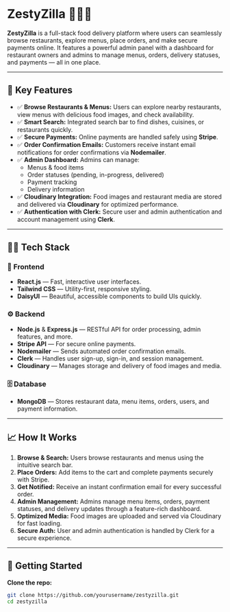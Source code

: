 # ZestyZilla 🍕🚴‍♂️

**ZestyZilla** is a full-stack food delivery platform where users can seamlessly browse restaurants, explore menus, place orders, and make secure payments online. It features a powerful admin panel with a dashboard for restaurant owners and admins to manage menus, orders, delivery statuses, and payments — all in one place.

---

## 🌟 Key Features

- ✅ **Browse Restaurants & Menus:** Users can explore nearby restaurants, view menus with delicious food images, and check availability.
- ✅ **Smart Search:** Integrated search bar to find dishes, cuisines, or restaurants quickly.
- ✅ **Secure Payments:** Online payments are handled safely using **Stripe**.
- ✅ **Order Confirmation Emails:** Customers receive instant email notifications for order confirmations via **Nodemailer**.
- ✅ **Admin Dashboard:** Admins can manage:
  - Menus & food items
  - Order statuses (pending, in-progress, delivered)
  - Payment tracking
  - Delivery information
- ✅ **Cloudinary Integration:** Food images and restaurant media are stored and delivered via **Cloudinary** for optimized performance.
- ✅ **Authentication with Clerk:** Secure user and admin authentication and account management using **Clerk**.

---

## 🧑‍💻 Tech Stack

### 🚀 Frontend
- **React.js** — Fast, interactive user interfaces.
- **Tailwind CSS** — Utility-first, responsive styling.
- **DaisyUI** — Beautiful, accessible components to build UIs quickly.

### ⚙️ Backend
- **Node.js** & **Express.js** — RESTful API for order processing, admin features, and more.
- **Stripe API** — For secure online payments.
- **Nodemailer** — Sends automated order confirmation emails.
- **Clerk** — Handles user sign-up, sign-in, and session management.
- **Cloudinary** — Manages storage and delivery of food images and media.

### 🗄️ Database
- **MongoDB** — Stores restaurant data, menu items, orders, users, and payment information.

---

## 📈 How It Works

1. **Browse & Search:** Users browse restaurants and menus using the intuitive search bar.
2. **Place Orders:** Add items to the cart and complete payments securely with Stripe.
3. **Get Notified:** Receive an instant confirmation email for every successful order.
4. **Admin Management:** Admins manage menu items, orders, payment statuses, and delivery updates through a feature-rich dashboard.
5. **Optimized Media:** Food images are uploaded and served via Cloudinary for fast loading.
6. **Secure Auth:** User and admin authentication is handled by Clerk for a secure experience.

---

## 🚀 Getting Started

**Clone the repo:**
```bash
git clone https://github.com/yourusername/zestyzilla.git
cd zestyzilla
